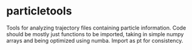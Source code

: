 # particletools
Tools for analyzing trajectory files containing particle information. Code should be mostly just functions to be imported, taking in simple numpy arrays and being optimized using numba. Import as pt for consistency.
